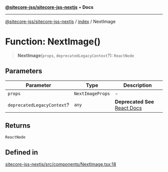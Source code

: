 [**@sitecore-jss/sitecore-jss-nextjs**](../../README.md) • **Docs**

***

[@sitecore-jss/sitecore-jss-nextjs](../../README.md) / [index](../README.md) / NextImage

# Function: NextImage()

> **NextImage**(`props`, `deprecatedLegacyContext`?): `ReactNode`

## Parameters

| Parameter | Type | Description |
| ------ | ------ | ------ |
| `props` | `NextImageProps` | - |
| `deprecatedLegacyContext`? | `any` | **Deprecated** **See** [React Docs](https://legacy.reactjs.org/docs/legacy-context.html#referencing-context-in-lifecycle-methods) |

## Returns

`ReactNode`

## Defined in

[sitecore-jss-nextjs/src/components/NextImage.tsx:18](https://github.com/Sitecore/jss/blob/49e56a9efb1742351f2d61235b0c8a0afb80e052/packages/sitecore-jss-nextjs/src/components/NextImage.tsx#L18)
